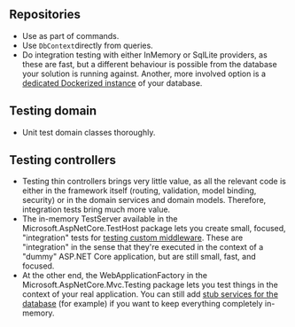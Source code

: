 ## Repositories

* Use as part of commands.
* Use `DbContext`directly from queries.
* Do integration testing with either InMemory or SqlLite providers, as these are fast, but a different behaviour is possible from the database your solution is running against. Another, more involved option is a [dedicated Dockerized instance](https://github.com/pdevito3/OncoLimsLite/blob/6cebcda69cc4e5df8d7cbbc29882d63b88232c00/Ordering/tests/Ordering.IntegrationTests/TestFixture.cs) of your database.

## Testing domain

* Unit test domain classes thoroughly.

## Testing controllers

* Testing thin controllers brings very little value, as all the relevant code is either in the framework itself (routing, validation, model binding, security) or in the domain services and domain models. Therefore, integration tests bring much more value.
* The in-memory TestServer available in the Microsoft.AspNetCore.TestHost package lets you create small, focused, "integration" tests for [testing custom middleware](https://docs.microsoft.com/en-us/aspnet/core/test/middleware?view=aspnetcore-3.1). These are "integration" in the sense that they're executed in the context of a "dummy" ASP.NET Core application, but are still small, fast, and focused.
* At the other end, the WebApplicationFactory<T> in the Microsoft.AspNetCore.Mvc.Testing package lets you test things in the context of your real application. You can still add [stub services for the database](https://docs.microsoft.com/en-us/ef/core/miscellaneous/testing/in-memory) (for example) if you want to keep everything completely in-memory.
